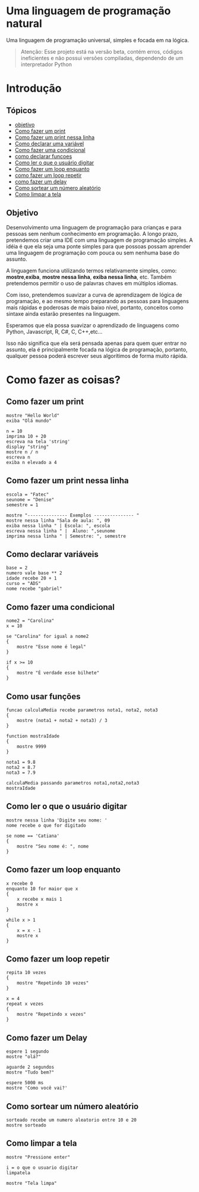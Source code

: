 # Uma linguagem de programação natural
Uma linguagem de programação universal, simples e focada em na lógica.

> Atenção: Esse projeto está na versão beta, contém erros, códigos ineficientes e não possui versões compiladas, dependendo de um interpretador Python

# Introdução

## Tópicos
- [objetivo](#Objetivo)
- [Como fazer um print](#Como-fazer-um-print)
- [Como fazer um print nessa linha](#Como-fazer-um-print-nessa-linha)
- [Como declarar uma variável](#Como-declarar-variáveis)
- [Como fazer uma condicional](#Como-fazer-uma-condicional)
- [como declarar funcoes](#Como-declarar-funções)
- [Como ler o que o usuário digitar](#Como-ler-o-que-o-usuário-digitar)
- [Como fazer um loop enquanto](#Como-fazer-um-loop-enquanto)
- [como fazer um loop repetir](#Como-fazer-um-loop-repetir)
- [como fazer um delay](#Como-fazer-um-Delay)
- [Como sortear um número aleatório](#Como-sortear-um-número-aleatório)
- [Como limpar a tela](#Como-limpar-a-tela)

## Objetivo  

Desenvolvimento uma linguagem de programação para crianças e para pessoas sem nenhum conhecimento em programação. A longo prazo, pretendemos criar uma IDE com uma linguagem de programação simples. A idéia é que ela seja uma ponte simples para que possoas possam aprender uma linguagem de programação com pouca ou sem nenhuma base do assunto.

A linguagem funciona utilizando termos relativamente simples, como: **mostre**,**exiba**, **mostre nessa linha**, **exiba nessa linha**, etc. Também pretendemos permitir o uso de palavras chaves em múltiplos idiomas.

Com isso, pretendemos suavizar a curva de aprendizagem de lógica de programação, e ao mesmo tempo preparando as pessoas para linguagens mais rápidas e poderosas de mais baixo nível, portanto, conceitos como sintaxe ainda estarão presentes na linguagem.

Esperamos que ela possa suavizar o aprendizado de linguagens como Python, Javascript, R, C#, C, C++,etc...

Isso não significa que ela será pensada apenas para quem quer entrar no assunto, ela é principalmente focada na lógica de programação, portanto, qualquer pessoa poderá escrever seus algorítimos de forma muito rápida.

# Como fazer as coisas?
## Como fazer um print
```
mostre "Hello World"
exiba "Olá mundo"

n = 10  
imprima 10 + 20  
escreva na tela 'string'   
display "string"  
mostre n / n  
escreva n  
exiba n elevado a 4  
```

## Como fazer um print nessa linha
```
escola = "Fatec"
seunome = "Denise"
semestre = 1

mostre "--------------- Exemplos --------------- "
mostre nessa linha "Sala de aula: ", 09
exiba nessa linha " | Escola: ", escola
escreva nessa linha " |  Aluno: ",seunome
imprima nessa linha " | Semestre: ", semestre
```

## Como declarar variáveis
```
base = 2
numero vale base ** 2
idade recebe 20 + 1
curso = "ADS"
nome recebe "gabriel"
```

## Como fazer uma condicional
```
nome2 = "Carolina"
x = 10

se "Carolina" for igual a nome2
{
    mostre "Esse nome é legal"
}

if x >= 10
{
    mostre "É verdade esse bilhete"
}
```

## Como usar funções
```
funcao calculaMedia recebe parametros nota1, nota2, nota3
{
    mostre (nota1 + nota2 + nota3) / 3
}

function mostraIdade
{
    mostre 9999
}

nota1 = 9.8 
nota2 = 8.7
nota3 = 7.9

calculaMedia passando parametros nota1,nota2,nota3
mostraIdade
```

## Como ler o que o usuário digitar
```
mostre nessa linha 'Digite seu nome: '
nome recebe o que for digitado

se nome == 'Catiana'
{
    mostre "Seu nome é: ", nome
}
```

## Como fazer um loop enquanto  
```
x recebe 0
enquanto 10 for maior que x
{
    x recebe x mais 1
    mostre x
}

while x > 1
{
    x = x - 1
    mostre x 
}
```

## Como fazer um loop repetir
```
repita 10 vezes
{
    mostre "Repetindo 10 vezes"
}

x = 4
repeat x vezes
{
    mostre "Repetindo x vezes"
}
```

## Como fazer um Delay
```
espere 1 segundo
mostre "olá?"

aguarde 2 segundos
mostre "Tudo bem?"

espere 5000 ms
mostre 'Como você vai?'
```

## Como sortear um número aleatório
```
sorteado recebe um numero aleatorio entre 10 e 20
mostre sorteado
```

## Como limpar a tela
```
mostre "Pressione enter"

i = o que o usuario digitar
limpatela

mostre "Tela limpa"
```

